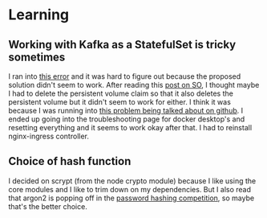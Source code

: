 # Learning

## Working with Kafka as a StatefulSet is tricky sometimes

I ran into [this error](https://www.orchome.com/10529) and it was hard to figure out because the proposed solution didn't seem to work. After reading this [post on SO](https://stackoverflow.com/questions/65687515/delete-kubernetes-persistent-volume-from-statefulset-after-scale-down), I thought maybe I had to delete the persistent volume claim so that it also deletes the persistent volume but it didn't seem to work for either. I think it was because I was running into [this problem being talked about on github](https://github.com/kubernetes/kubernetes/issues/69697). I ended up going into the troubleshooting page for docker desktop's and resetting everything and it seems to work okay after that. I had to reinstall nginx-ingress controller. 

## Choice of hash function

I decided on scrypt (from the node crypto module) because I like using the core modules and I like to trim down on my dependencies. But I also read that argon2 is popping off in the [password hashing competition](https://en.wikipedia.org/wiki/Password_Hashing_Competition), so maybe that's the better choice.